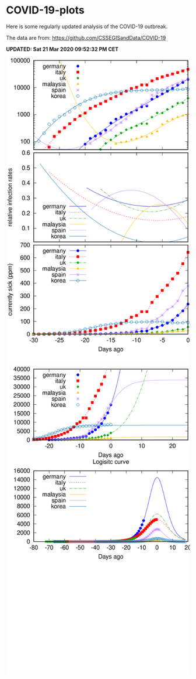 # COVID-19-plots

Here is some regularly updated analysis of the COVID-19 outbreak.

The data are from: https://github.com/CSSEGISandData/COVID-19

**UPDATED:  Sat 21 Mar 2020 09:52:32 PM CET**


![Some Plots](plot-1.png)
![Some More Plots](plot-2.png)
